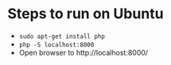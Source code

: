 # Steps to run on Ubuntu
- `sudo apt-get install php`
- `php -S localhost:8000`
- Open browser to http://localhost:8000/
